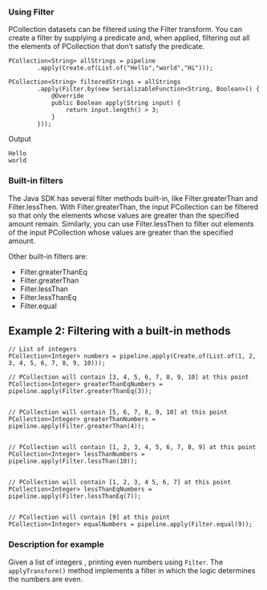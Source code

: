 ### Using Filter

PCollection datasets can be filtered using the Filter transform. You can create a filter by supplying a predicate and, when applied, filtering out all the elements of PCollection that don’t satisfy the predicate.

```
PCollection<String> allStrings = pipeline
        .apply(Create.of(List.of("Hello","world","Hi")));

PCollection<String> filteredStrings = allStrings
        .apply(Filter.by(new SerializableFunction<String, Boolean>() {
            @Override
            public Boolean apply(String input) {
                return input.length() > 3;
            }
        }));
```

Output

```
Hello
world
```

### Built-in filters

The Java SDK has several filter methods built-in, like Filter.greaterThan and Filter.lessThen.  With Filter.greaterThan, the input PCollection can be filtered so that only the elements whose values are greater than the specified amount remain. Similarly, you can use Filter.lessThen to filter out elements of the input PCollection whose values are greater than the specified amount.

Other built-in filters are:

* Filter.greaterThanEq
* Filter.greaterThan
* Filter.lessThan
* Filter.lessThanEq
* Filter.equal


## Example 2: Filtering with a built-in methods

```
// List of integers
PCollection<Integer> numbers = pipeline.apply(Create.of(List.of(1, 2, 3, 4, 5, 6, 7, 8, 9, 10)));

// PCollection will contain [3, 4, 5, 6, 7, 8, 9, 10] at this point
PCollection<Integer> greaterThanEqNumbers = pipeline.apply(Filter.greaterThanEq(3));


// PCollection will contain [5, 6, 7, 8, 9, 10] at this point
PCollection<Integer> greaterThanNumbers = pipeline.apply(Filter.greaterThan(4));


// PCollection will contain [1, 2, 3, 4, 5, 6, 7, 8, 9] at this point
PCollection<Integer> lessThanNumbers = pipeline.apply(Filter.lessThan(10));


// PCollection will contain [1, 2, 3, 4 5, 6, 7] at this point
PCollection<Integer> lessThanEqNumbers = pipeline.apply(Filter.lessThanEq(7));


// PCollection will contain [9] at this point
PCollection<Integer> equalNumbers = pipeline.apply(Filter.equal(9));
```

### Description for example 

Given a list of integers , printing even numbers using ```Filter```. The ```applyTransform()``` method implements a filter in which the logic determines the numbers are even.